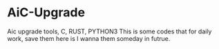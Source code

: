 # AiC-Upgrade
Aic upgrade tools, C, RUST, PYTHON3
This is some codes that for daily work, save them here is I wanna them someday in futrue.
